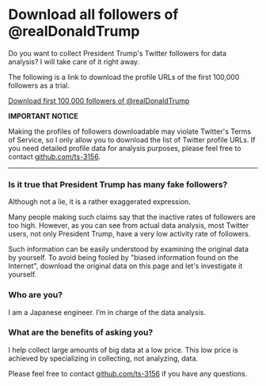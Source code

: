 # Download all followers of @realDonaldTrump

Do you want to collect President Trump's Twitter followers for data analysis? I will take care of it right away.

The following is a link to download the profile URLs of the first 100,000 followers as a trial.

[Download first 100,000 followers of @realDonaldTrump](http://bit.ly/trumpfollowers)

**IMPORTANT NOTICE**

Making the profiles of followers downloadable may violate Twitter's Terms of Service, so I only allow you to download the list of Twitter profile URLs.
If you need detailed profile data for analysis purposes, please feel free to contact [github.com/ts-3156](http://bit.ly/35wbXmP).

----

### Is it true that President Trump has many fake followers?

Although not a lie, it is a rather exaggerated expression.

Many people making such claims say that the inactive rates of followers are too high.
However, as you can see from actual data analysis, most Twitter users, not only President Trump, have a very low activity rate of followers.

Such information can be easily understood by examining the original data by yourself.
To avoid being fooled by "biased information found on the Internet", download the original data on this page and let's investigate it yourself.

### Who are you?

I am a Japanese engineer. I’m in charge of the data analysis.

### What are the benefits of asking you?

I help collect large amounts of big data at a low price. This low price is achieved by specializing in collecting, not analyzing, data.

Please feel free to contact [github.com/ts-3156](http://bit.ly/35wbXmP) if you have any questions.
